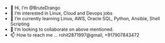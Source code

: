 - 👋 Hi, I’m @BruteDrango
- 👀 I’m interested in Linux, Cloud and Devops jobs 
- 🌱 I’m currently learning Linux, AWS, Oracle SQL, Python, Ansible, Shell Scripting
- 💞️ I’m looking to collaborate on above mentioned.
- 📫 How to reach me ... rohit2871997@gmail, +917907843472

<!---
BruteDrango/BruteDrango is a ✨ special ✨ repository because its `README.md` (this file) appears on your GitHub profile.
You can click the Preview link to take a look at your changes.
--->
